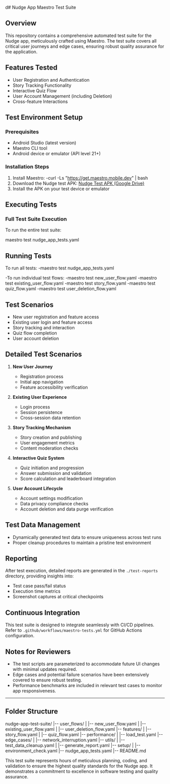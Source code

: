 d# Nudge App Maestro Test Suite

## Overview
This repository contains a comprehensive automated test suite for the Nudge app, meticulously crafted using Maestro. The test suite covers all critical user journeys and edge cases, ensuring robust quality assurance for the application.

## Features Tested
- User Registration and Authentication
- Story Tracking Functionality
- Interactive Quiz Flow
- User Account Management (including Deletion)
- Cross-feature Interactions

## Test Environment Setup

### Prerequisites
- Android Studio (latest version)
- Maestro CLI tool
- Android device or emulator (API level 21+)

### Installation Steps
1. Install Maestro:
 -curl -Ls "https://get.maestro.mobile.dev" | bash
2. Download the Nudge test APK:
[Nudge Test APK (Google Drive)](https://drive.google.com/file/d/14DArV3YKWQFAk5w-H-4BlNCNOJNW4HEj/view?usp=sharing)
3. Install the APK on your test device or emulator

## Executing Tests

### Full Test Suite Execution

To run the entire test suite:

maestro test nudge_app_tests.yaml

## Running Tests

To run all tests:
-maestro test nudge_app_tests.yaml

-To run individual test flows:
  -maestro test new_user_flow.yaml
  -maestro test existing_user_flow.yaml
  -maestro test story_flow.yaml
  -maestro test quiz_flow.yaml
  -maestro test user_deletion_flow.yaml

## Test Scenarios

- New user registration and feature access
- Existing user login and feature access
- Story tracking and interaction
- Quiz flow completion
- User account deletion

## Detailed Test Scenarios

1. **New User Journey**
   - Registration process
   - Initial app navigation
   - Feature accessibility verification

2. **Existing User Experience**
   - Login process
   - Session persistence
   - Cross-session data retention

3. **Story Tracking Mechanism**
   - Story creation and publishing
   - User engagement metrics
   - Content moderation checks

4. **Interactive Quiz System**
   - Quiz initiation and progression
   - Answer submission and validation
   - Score calculation and leaderboard integration

5. **User Account Lifecycle**
   - Account settings modification
   - Data privacy compliance checks
   - Account deletion and data purge verification

## Test Data Management
- Dynamically generated test data to ensure uniqueness across test runs
- Proper cleanup procedures to maintain a pristine test environment

## Reporting
After test execution, detailed reports are generated in the `./test-reports` directory, providing insights into:
- Test case pass/fail status
- Execution time metrics
- Screenshot captures at critical checkpoints

## Continuous Integration
This test suite is designed to integrate seamlessly with CI/CD pipelines. Refer to `.github/workflows/maestro-tests.yml` for GitHub Actions configuration.

## Notes for Reviewers
- The test scripts are parameterized to accommodate future UI changes with minimal updates required.
- Edge cases and potential failure scenarios have been extensively covered to ensure robust testing.
- Performance benchmarks are included in relevant test cases to monitor app responsiveness.
---



## Folder Structure
nudge-app-test-suite/
|-- user_flows/
|   |-- new_user_flow.yaml
|   |-- existing_user_flow.yaml
|   |-- user_deletion_flow.yaml
|-- features/
|   |-- story_flow.yaml
|   |-- quiz_flow.yaml
|-- performance/
|   |-- load_test.yaml
|-- edge_cases/
|   |-- network_interruption.yaml
|-- utils/
|   |-- test_data_cleanup.yaml
|   |-- generate_report.yaml
|-- setup/
|   |-- environment_check.yaml
|-- nudge_app_tests.yaml
|-- README.md

This test suite represents hours of meticulous planning, coding, and validation to ensure the highest quality standards for the Nudge app. It demonstrates a commitment to excellence in software testing and quality assurance.
